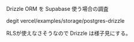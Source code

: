<!--
title:   Drizzle ORM を Supabase 使う場合の調査
tags:    DrizzleORM,Supabase,Next.js
id:      7f5e590898b87daf5f9a
private: true
-->

Drizzle ORM を Supabase 使う場合の調査


degit vercel/examples/storage/postgres-drizzle

RLSが使えなさそうなので
Drizzle は様子見にする。




